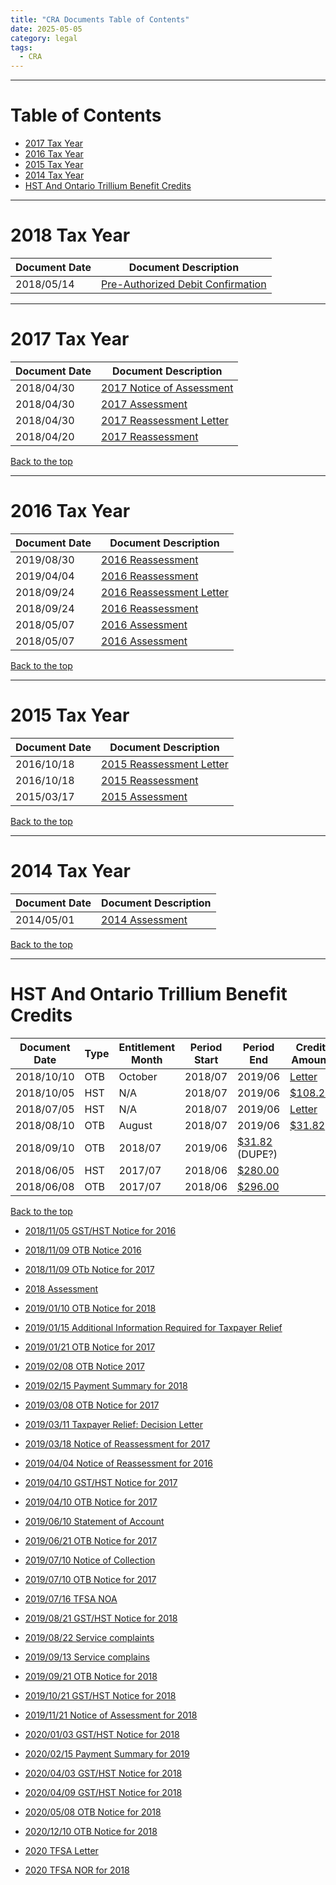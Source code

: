 ```yaml
---
title: "CRA Documents Table of Contents"
date: 2025-05-05
category: legal
tags: 
  - CRA
---
```


---

# Table of Contents

* [2017 Tax Year](#2017-tax-year)
* [2016 Tax Year](#2016-tax-year)
* [2015 Tax Year](#2015-tax-year)
* [2014 Tax Year](#2014-tax-year)
* [HST And Ontario Trillium Benefit Credits](#hst-and-ontario-trillium-benefit-credits)

---

# 2018 Tax Year

| Document Date | Document Description
|---------------|------------------------------------------
| 2018/05/14    | [Pre-Authorized Debit Confirmation](/CRA-docs/2018-05-14-PAD-Agreement-Letter.pdf)

---

# 2017 Tax Year

| Document Date | Document Description
|---------------|------------------------------------------
| 2018/04/30    | [2017 Notice of Assessment](/CRA-docs/2018-04-30-Notice-of-Assessment-for-2017.pdf)
| 2018/04/30    | [2017 Assessment](/CRA-docs/2017-Assessment.pdf)
| 2018/04/30    | [2017 Reassessment Letter](/CRA-docs/2016-03-17-Notice-of-Assessment.pdf)
| 2018/04/20    | [2017 Reassessment](/CRA-docs/2017-income-tax.pdf)

[Back to the top](#table-of-contents)

---

# 2016 Tax Year

| Document Date | Document Description
|---------------|------------------------------------------
| 2019/08/30    | [2016 Reassessment](/CRA-docs/2016-income-tax.pdf) 
| 2019/04/04    | [2016 Reassessment](/CRA-docs/2016-Reassessment-2.pdf)
| 2018/09/24    | [2016 Reassessment Letter](/CRA-docs/2018-09-24-Ressessment-for-2016.pdf)
| 2018/09/24    | [2016 Reassessment](/CRA-docs/2016-Reassessment-1.pdf)
| 2018/05/07    | [2016 Assessment](/CRA-docs/2016-Assessment.pdf)
| 2018/05/07    | [2016 Assessment](/CRA-docs/2018-05-07-Notice-of-Assessment-for-2016.pdf)

[Back to the top](#table-of-contents)

---

# 2015 Tax Year

| Document Date | Document Description
|---------------|------------------------------------------
| 2016/10/18    | [2015 Reassessment Letter](/CRA-docs/2015-income-tax.pdf)
| 2016/10/18    | [2015 Reassessment](/CRA-docs/2015-Reassessment.pdf)
| 2015/03/17    | [2015 Assessment](/CRA-docs/2015-Assessment.pdf)

[Back to the top](#table-of-contents)

---

# 2014 Tax Year

| Document Date | Document Description
|---------------|------------------------------------------
| 2014/05/01    | [2014 Assessment](/CRA-docs/2014-income-tax.pdf)

[Back to the top](#table-of-contents)

---

# HST And Ontario Trillium Benefit Credits

| Document Date | Type    | Entitlement Month | Period Start | Period End | Credit Amount
|---------------|---------|-------------------|--------------|------------|--------------
| 2018/10/10    | OTB     | October           | 2018/07      | 2019/06    | [Letter](/CRA-docs/2018-10-10-OTB-Notice-for-2017.pdf)
| 2018/10/05    | HST     | N/A               | 2018/07      | 2019/06    | [$108.25](/CRA-docs/2018-10-05-GST-HST-Notice-for-2016.pdf)
| 2018/07/05    | HST     | N/A               | 2018/07      | 2019/06    | [Letter](/CRA-docs/2018-07-05-GST-HST-Notice-for-2017.pdf)
| 2018/08/10    | OTB     | August            | 2018/07      | 2019/06    | [$31.82](/CRA-docs/2018-08-10-OTB-Notice-for-2017.pdf)
| 2018/09/10    | OTB     | 2018/07      | 2019/06    | [$31.82](/CRA-docs/2018-09-10-OTB-Notice-for-2017.pdf) (DUPE?)
| 2018/06/05    | HST     | 2017/07      | 2018/06    | [$280.00](/CRA-docs/2018-06-05-GST-HST-Notice-for-2016.pdf)
| 2018/06/08    | OTB     | 2017/07      | 2018/06    | [$296.00](/CRA-docs/2018-06-08-OTB-Notice-for-2016.pdf)

[Back to the top](#table-of-contents)

* [2018/11/05 GST/HST Notice for 2016](/CRA-docs/2018-11-05-GST-HST-notice-for-2016.pdf)
* [2018/11/09 OTB Notice 2016](/CRA-docs/2018-11-09-OTB-Notice-for-2016.pdf)
* [2018/11/09 OTb Notice for 2017](/CRA-docs/2018-11-09-OTB-Notice-for-2017.pdf)
* [2018 Assessment](/CRA-docs/2018-Assessment.pdf)
* [2019/01/10 OTB Notice for 2018](/CRA-docs/2019-01-10-OTB-Notice-for-2018.pdf)
* [2019/01/15 Additional Information Required for Taxpayer Relief](/CRA-docs/2019-01-15-Additional-information-required-taxpayer-relief.pdf)
* [2019/01/21 OTB Notice for 2017](/CRA-docs/2019-01-21-OTB-Notice-for-2017.pdf)
* [2019/02/08 OTB Notice 2017](/CRA-docs/2019-02-08-OTB-Notice-for-2017.pdf)
* [2019/02/15 Payment Summary for 2018](/CRA-docs/2019-02-15-Payment-Summary-for-2018.pdf)

* [2019/03/08 OTB Notice for 2017](/CRA-docs/2019-03-08-OTB-Notice-for-2017.pdf)
* [2019/03/11 Taxpayer Relief: Decision Letter](/CRA-docs/2019-03-11-Decision-letter-taxpayer-relief.pdf)
* [2019/03/18 Notice of Reassessment for 2017](/CRA-docs/2019-03-18-Notice-of-Reassessment-for-2017.pdf)
* [2019/04/04 Notice of Reassessment for 2016](/CRA-docs/2019-04-04-Notice-of-Reassessment-for-2016.pdf)
* [2019/04/10 GST/HST Notice for 2017](/CRA-docs/2019-04-10-GST-HST-Notice-for-2017.pdf)
* [2019/04/10 OTB Notice for 2017](/CRA-docs/2019-04-10-OTB-Notice-for-2017.pdf)
* [2019/06/10 Statement of Account](/CRA-docs/2019-06-10-Statement-of-Account.pdf)
* [2019/06/21 OTB Notice for 2017](/CRA-docs/2019-06-21-OTB-Notice-for-2017.pdf)
* [2019/07/10 Notice of Collection](/CRA-docs/2019-07-10-Notice-of-Collection.pdf)
* [2019/07/10 OTB Notice for 2017](/CRA-docs/2019-07-10-OTB-Notice-for-2017.pdf)
* [2019/07/16 TFSA NOA](/CRA-docs/2019-07-16-TFSA-NOA.pdf)

* [2019/08/21 GST/HST Notice for 2018](/CRA-docs/2019-08-21-GST-HST-Notice-for-2018.pdf)
* [2019/08/22 Service complaints](/CRA-docs/2019-08-22-Service-complaints.pdf)
* [2019/09/13 Service complains](/CRA-docs/2019-09-13-Service-complaints.pdf)
* [2019/09/21 OTB Notice for 2018](/CRA-docs/2019-09-21-OTB-Notice-for-2018.pdf)
* [2019/10/21 GST/HST Notice for 2018](/CRA-docs/2019-10-21-GST-HST-Notice-for-2018.pdf)
* [2019/11/21 Notice of Assessment for 2018](/CRA-docs/2019-11-21-Notice-of-Assessment-for-2018.pdf)
* [2020/01/03 GST/HST Notice for 2018](/CRA-docs/2020-01-03-GST-HST-Notice-for-2018.pdf)
* [2020/02/15 Payment Summary for 2019](/CRA-docs/2020-02-15-Payment-Summary-for-2019.pdf)
* [2020/04/03 GST/HST Notice for 2018](/CRA-docs/2020-04-03-GST-HST-Notice-for-2018.pdf)
* [2020/04/09 GST/HST Notice for 2018](/CRA-docs/2020-04-09-GST-HST-Notice-for-2018.pdf)
* [2020/05/08 OTB Notice for 2018](/CRA-docs/2020-05-08-OTB-Notice-for-2018.pdf)

* [2020/12/10 OTB Notice for 2018](/CRA-docs/2020-12-10-OTB-Notice-for-2018.pdf)
* [2020 TFSA Letter](/CRA-docs/2020-TFSA-Letter.pdf)
* [2020 TFSA NOR for 2018](/CRA-docs/2020-TFSA-NOR-2018.pdf)
